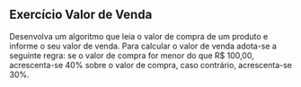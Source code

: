 ## Exercício Valor de Venda
Desenvolva um algoritmo que leia o valor de compra de um produto e informe o seu valor de venda. Para calcular o valor de venda adota-se a seguinte regra: se o valor de compra for menor do que R$ 100,00, acrescenta-se 40% sobre o valor de compra, caso contrário, acrescenta-se 30%.
